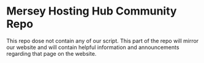 # Mersey Hosting Hub Community Repo
This repo dose not contain any of our script. This part of the repo will mirror our website and will contain helpful information and announcements regarding that page on the website.
